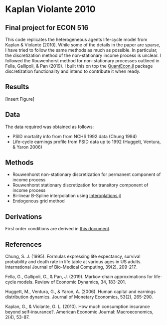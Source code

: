 # Kaplan Violante 2010
## Final project for ECON 516

This code replicates the heterogeneous agents life-cycle model from Kaplan & Violante (2010). While some of the details in the paper are sparse, I have tried to follow the same methods as much as possible. In particular, the discretization method of the non-stationary income process is unclear. I followed the Rouwenhorst method for non-stationary processes outlined in Fella, Gallipoli, & Pan (2019). I built this on top the [QuantEcon.jl](https://github.com/QuantEcon/QuantEcon.jl) package discretization functionality and intend to contribute it when ready.

## Results
[Insert Figure]

## Data
The data required was obtained as follows:
* PSID mortality info from from NCHS 1992 data (Chung 1994)
* Life-cycle earnings profile from PSID data up to 1992 (Huggett, Ventura, & Yaron 2006)

## Methods
* Rouwenhorst non-stationary discretization for permanent component of income process
* Rouwenhorst stationary discretization for transitory component of income process
* Bi-linear B-Spline interpolation using [Interoplations.jl](https://github.com/JuliaMath/Interpolations.jl)
* Endogenous grid method

## Derivations
First order conditions are derived in [this document](https://github.com/alpeters/KaplanViolante2010/blob/master/docs/KV2010.pdf).


## References
Chung, S. J. (1995). Formulas expressing life expectancy, survival probability and death rate in life table at various ages in US adults. International Journal of Bio-Medical Computing, 39(2), 209-217.

Fella, G., Gallipoli, G., & Pan, J. (2019). Markov-chain approximations for life-cycle models. Review of Economic Dynamics, 34, 183-201.

Huggett, M., Ventura, G., & Yaron, A. (2006). Human capital and earnings distribution dynamics. Journal of Monetary Economics, 53(2), 265-290.

Kaplan, G., & Violante, G. L. (2010). How much consumption insurance beyond self-insurance?. American Economic Journal: Macroeconomics, 2(4), 53-87.
